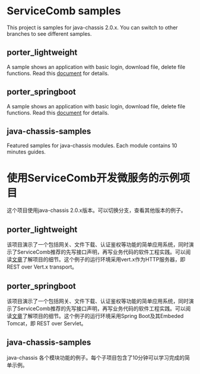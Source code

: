 # ServiceComb samples

This project is samples for java-chassis 2.0.x. You can switch to other branches to see different samples.

## porter_lightweight
A sample shows an application with basic login, download file, delete file functions. Read this [document](https://docs.servicecomb.io/java-chassis/zh_CN/featured-topics/application-porter/) for details.

## porter_springboot
A sample shows an application with basic login, download file, delete file functions. Read this [document](https://docs.servicecomb.io/java-chassis/zh_CN/featured-topics/application-porter/) for details.

## java-chassis-samples
Featured samples for java-chassis modules. Each module contains 10 minutes guides.

# 使用ServiceComb开发微服务的示例项目

这个项目使用java-chassis 2.0.x版本。可以切换分支，查看其他版本的例子。

## porter_lightweight
该项目演示了一个包括网关、文件下载、认证鉴权等功能的简单应用系统，同时演示了ServiceComb推荐的先写接口声明，再写业务代码的软件工程实践。可以阅读[文章](https://docs.servicecomb.io/java-chassis/zh_CN/featured-topics/application-porter/)了解项目的细节。这个例子的运行环境采用vert.x作为HTTP服务器，即 REST
over Vert.x transport。

## porter_springboot
该项目演示了一个包括网关、文件下载、认证鉴权等功能的简单应用系统，同时演示了ServiceComb推荐的先写接口声明，再写业务代码的软件工程实践。可以阅读[文章](https://docs.servicecomb.io/java-chassis/zh_CN/featured-topics/application-porter/)了解项目的细节。这个例子的运行环境采用Spring Boot及其Embeded Tomcat，即
REST over Servlet。

## java-chassis-samples
java-chassis 各个模块功能的例子。每个子项目包含了10分钟可以学习完成的简单示例。
